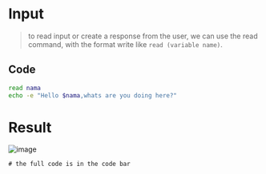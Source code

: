 # Input
> to read input or create a response from the user, we can use the read command, with the format write like `read (variable name)`.

## Code
```sh
read nama
echo -e "Hello $nama,whats are you doing here?"
```

# Result
![image](https://github.com/tiaradwim1306/bash-script/assets/120786669/2a1aea52-146f-475a-936c-90794a223d1b)

`# the full code is in the code bar`
